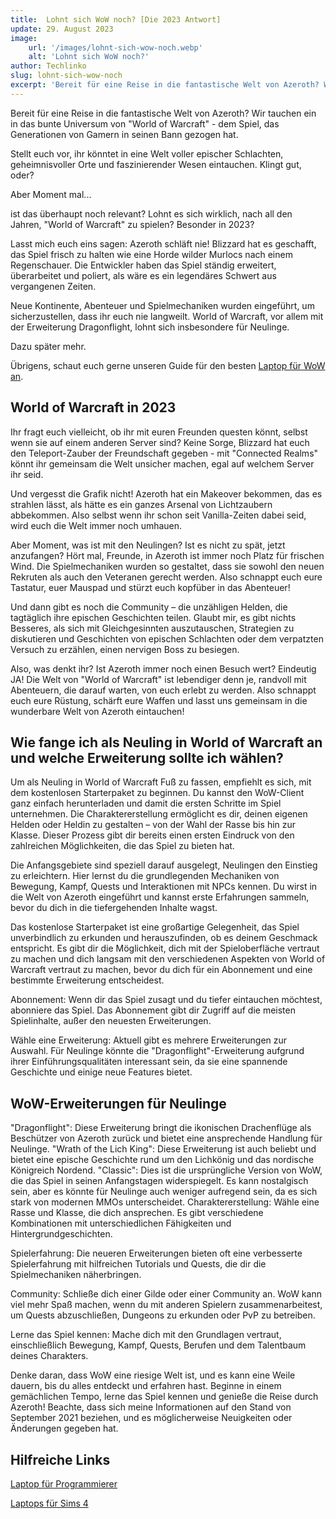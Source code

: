 ```yaml
---
title:  Lohnt sich WoW noch? [Die 2023 Antwort]
update: 29. August 2023
image:
    url: '/images/lohnt-sich-wow-noch.webp' 
    alt: 'Lohnt sich WoW noch?'
author: Techlinko
slug: lohnt-sich-wow-noch
excerpt: 'Bereit für eine Reise in die fantastische Welt von Azeroth? Wir tauchen ein in das bunte Universum von "World of Warcraft" - dem Spiel, das Generationen von Gamern in seinen Bann gezogen hat.'
---
```


Bereit für eine Reise in die fantastische Welt von Azeroth? Wir tauchen ein in das bunte Universum von "World of Warcraft" - dem Spiel, das Generationen von Gamern in seinen Bann gezogen hat. 

Stellt euch vor, ihr könntet in eine Welt voller epischer Schlachten, geheimnisvoller Orte und faszinierender Wesen eintauchen. Klingt gut, oder? 

Aber Moment mal... 

ist das überhaupt noch relevant? Lohnt es sich wirklich, nach all den Jahren, "World of Warcraft" zu spielen? Besonder in 2023?

Lasst mich euch eins sagen: Azeroth schläft nie! Blizzard hat es geschafft, das Spiel frisch zu halten wie eine Horde wilder Murlocs nach einem Regenschauer. Die Entwickler haben das Spiel ständig erweitert, überarbeitet und poliert, als wäre es ein legendäres Schwert aus vergangenen Zeiten. 

Neue Kontinente, Abenteuer und Spielmechaniken wurden eingeführt, um sicherzustellen, dass ihr euch nie langweilt. World of Warcraft, vor allem mit der Erweiterung Dragonflight, lohnt sich insbesondere für Neulinge.

Dazu später mehr.

Übrigens, schaut euch gerne unseren Guide für den besten <a href="/geeigneter-laptop-wow/">Laptop für WoW an</a>.

## World of Warcraft in 2023

Ihr fragt euch vielleicht, ob ihr mit euren Freunden questen könnt, selbst wenn sie auf einem anderen Server sind? Keine Sorge, Blizzard hat euch den Teleport-Zauber der Freundschaft gegeben - mit "Connected Realms" könnt ihr gemeinsam die Welt unsicher machen, egal auf welchem Server ihr seid.

Und vergesst die Grafik nicht! Azeroth hat ein Makeover bekommen, das es strahlen lässt, als hätte es ein ganzes Arsenal von Lichtzaubern abbekommen. Also selbst wenn ihr schon seit Vanilla-Zeiten dabei seid, wird euch die Welt immer noch umhauen.

Aber Moment, was ist mit den Neulingen? Ist es nicht zu spät, jetzt anzufangen? Hört mal, Freunde, in Azeroth ist immer noch Platz für frischen Wind. Die Spielmechaniken wurden so gestaltet, dass sie sowohl den neuen Rekruten als auch den Veteranen gerecht werden. Also schnappt euch eure Tastatur, euer Mauspad und stürzt euch kopfüber in das Abenteuer!

Und dann gibt es noch die Community – die unzähligen Helden, die tagtäglich ihre epischen Geschichten teilen. Glaubt mir, es gibt nichts Besseres, als sich mit Gleichgesinnten auszutauschen, Strategien zu diskutieren und Geschichten von epischen Schlachten oder dem verpatzten Versuch zu erzählen, einen nervigen Boss zu besiegen.

Also, was denkt ihr? Ist Azeroth immer noch einen Besuch wert? Eindeutig JA! Die Welt von "World of Warcraft" ist lebendiger denn je, randvoll mit Abenteuern, die darauf warten, von euch erlebt zu werden. Also schnappt euch eure Rüstung, schärft eure Waffen und lasst uns gemeinsam in die wunderbare Welt von Azeroth eintauchen!

## Wie fange ich als Neuling in World of Warcraft an und welche Erweiterung sollte ich wählen?

Um als Neuling in World of Warcraft Fuß zu fassen, empfiehlt es sich, mit dem kostenlosen Starterpaket zu beginnen. Du kannst den WoW-Client ganz einfach herunterladen und damit die ersten Schritte im Spiel unternehmen. Die Charaktererstellung ermöglicht es dir, deinen eigenen Helden oder Heldin zu gestalten – von der Wahl der Rasse bis hin zur Klasse. Dieser Prozess gibt dir bereits einen ersten Eindruck von den zahlreichen Möglichkeiten, die das Spiel zu bieten hat.

Die Anfangsgebiete sind speziell darauf ausgelegt, Neulingen den Einstieg zu erleichtern. Hier lernst du die grundlegenden Mechaniken von Bewegung, Kampf, Quests und Interaktionen mit NPCs kennen. Du wirst in die Welt von Azeroth eingeführt und kannst erste Erfahrungen sammeln, bevor du dich in die tiefergehenden Inhalte wagst.

Das kostenlose Starterpaket ist eine großartige Gelegenheit, das Spiel unverbindlich zu erkunden und herauszufinden, ob es deinem Geschmack entspricht. Es gibt dir die Möglichkeit, dich mit der Spieloberfläche vertraut zu machen und dich langsam mit den verschiedenen Aspekten von World of Warcraft vertraut zu machen, bevor du dich für ein Abonnement und eine bestimmte Erweiterung entscheidest.

Abonnement: Wenn dir das Spiel zusagt und du tiefer eintauchen möchtest, abonniere das Spiel. Das Abonnement gibt dir Zugriff auf die meisten Spielinhalte, außer den neuesten Erweiterungen.

Wähle eine Erweiterung: Aktuell gibt es mehrere Erweiterungen zur Auswahl. Für Neulinge könnte die "Dragonflight"-Erweiterung aufgrund ihrer Einführungsqualitäten interessant sein, da sie eine spannende Geschichte und einige neue Features bietet.

## WoW-Erweiterungen für Neulinge

"Dragonflight": Diese Erweiterung bringt die ikonischen Drachenflüge als Beschützer von Azeroth zurück und bietet eine ansprechende Handlung für Neulinge.
"Wrath of the Lich King": Diese Erweiterung ist auch beliebt und bietet eine epische Geschichte rund um den Lichkönig und das nordische Königreich Nordend.
"Classic": Dies ist die ursprüngliche Version von WoW, die das Spiel in seinen Anfangstagen widerspiegelt. Es kann nostalgisch sein, aber es könnte für Neulinge auch weniger aufregend sein, da es sich stark von modernen MMOs unterscheidet.
Charaktererstellung: Wähle eine Rasse und Klasse, die dich ansprechen. Es gibt verschiedene Kombinationen mit unterschiedlichen Fähigkeiten und Hintergrundgeschichten.

Spielerfahrung: Die neueren Erweiterungen bieten oft eine verbesserte Spielerfahrung mit hilfreichen Tutorials und Quests, die dir die Spielmechaniken näherbringen.

Community: Schließe dich einer Gilde oder einer Community an. WoW kann viel mehr Spaß machen, wenn du mit anderen Spielern zusammenarbeitest, um Quests abzuschließen, Dungeons zu erkunden oder PvP zu betreiben.

Lerne das Spiel kennen: Mache dich mit den Grundlagen vertraut, einschließlich Bewegung, Kampf, Quests, Berufen und dem Talentbaum deines Charakters.

Denke daran, dass WoW eine riesige Welt ist, und es kann eine Weile dauern, bis du alles entdeckt und erfahren hast. Beginne in einem gemächlichen Tempo, lerne das Spiel kennen und genieße die Reise durch Azeroth! Beachte, dass sich meine Informationen auf den Stand von September 2021 beziehen, und es möglicherweise Neuigkeiten oder Änderungen gegeben hat.






## Hilfreiche Links

[Laptop für Programmierer](/laptop-programmierer)

[Laptops für Sims 4](/laptops-fuer-sims-4)